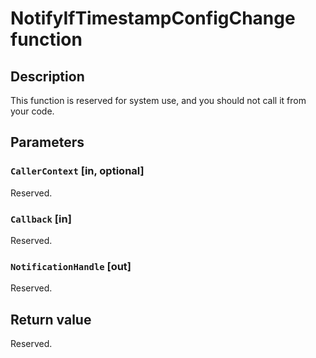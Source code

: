 # NotifyIfTimestampConfigChange function

## Description

This function is reserved for system use, and you should not call it from your code.

## Parameters

### `CallerContext` [in, optional]

Reserved.

### `Callback` [in]

Reserved.

### `NotificationHandle` [out]

Reserved.

## Return value

Reserved.